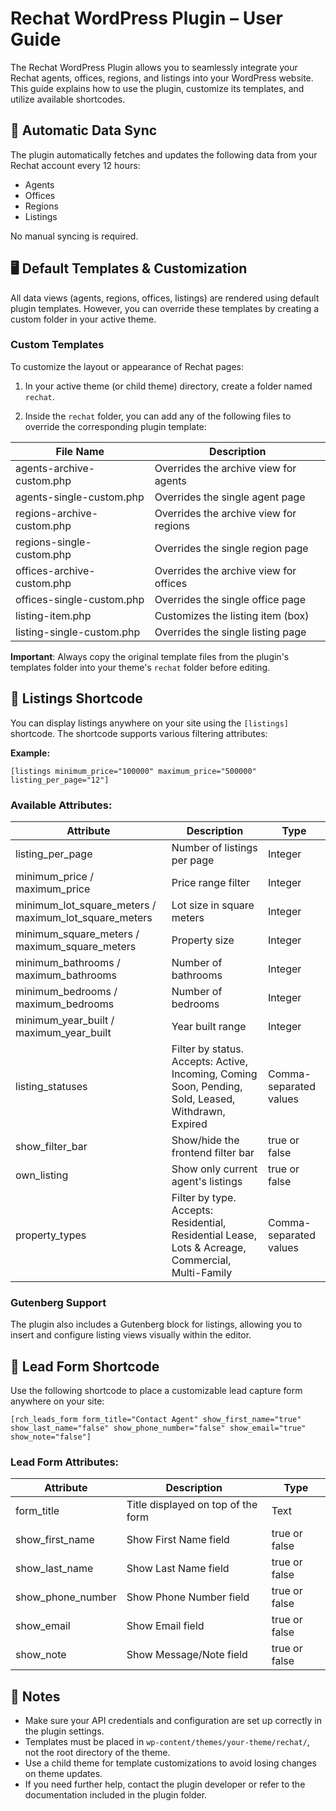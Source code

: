 # Rechat WordPress Plugin – User Guide

The Rechat WordPress Plugin allows you to seamlessly integrate your Rechat agents, offices, regions, and listings into your WordPress website. This guide explains how to use the plugin, customize its templates, and utilize available shortcodes.

## 🔄 Automatic Data Sync

The plugin automatically fetches and updates the following data from your Rechat account every 12 hours:

- Agents
- Offices
- Regions
- Listings

No manual syncing is required.

## 🖥️ Default Templates & Customization

All data views (agents, regions, offices, listings) are rendered using default plugin templates. However, you can override these templates by creating a custom folder in your active theme.

### Custom Templates

To customize the layout or appearance of Rechat pages:

1. In your active theme (or child theme) directory, create a folder named `rechat`.

2. Inside the `rechat` folder, you can add any of the following files to override the corresponding plugin template:

| File Name | Description |
|-----------|-------------|
| agents-archive-custom.php | Overrides the archive view for agents |
| agents-single-custom.php | Overrides the single agent page |
| regions-archive-custom.php | Overrides the archive view for regions |
| regions-single-custom.php | Overrides the single region page |
| offices-archive-custom.php | Overrides the archive view for offices |
| offices-single-custom.php | Overrides the single office page |
| listing-item.php | Customizes the listing item (box) |
| listing-single-custom.php | Overrides the single listing page |

**Important**: Always copy the original template files from the plugin's templates folder into your theme's `rechat` folder before editing.

## 🔧 Listings Shortcode

You can display listings anywhere on your site using the `[listings]` shortcode. The shortcode supports various filtering attributes:

**Example:**
```
[listings minimum_price="100000" maximum_price="500000" listing_per_page="12"]
```

### Available Attributes:

| Attribute | Description | Type |
|-----------|-------------|------|
| listing_per_page | Number of listings per page | Integer |
| minimum_price / maximum_price | Price range filter | Integer |
| minimum_lot_square_meters / maximum_lot_square_meters | Lot size in square meters | Integer |
| minimum_square_meters / maximum_square_meters | Property size | Integer |
| minimum_bathrooms / maximum_bathrooms | Number of bathrooms | Integer |
| minimum_bedrooms / maximum_bedrooms | Number of bedrooms | Integer |
| minimum_year_built / maximum_year_built | Year built range | Integer |
| listing_statuses | Filter by status. Accepts: Active, Incoming, Coming Soon, Pending, Sold, Leased, Withdrawn, Expired | Comma-separated values |
| show_filter_bar | Show/hide the frontend filter bar | true or false |
| own_listing | Show only current agent's listings | true or false |
| property_types | Filter by type. Accepts: Residential, Residential Lease, Lots & Acreage, Commercial, Multi-Family | Comma-separated values |

### Gutenberg Support

The plugin also includes a Gutenberg block for listings, allowing you to insert and configure listing views visually within the editor.

## 📩 Lead Form Shortcode

Use the following shortcode to place a customizable lead capture form anywhere on your site:

```
[rch_leads_form form_title="Contact Agent" show_first_name="true" show_last_name="false" show_phone_number="false" show_email="true" show_note="false"]
```

### Lead Form Attributes:

| Attribute | Description | Type |
|-----------|-------------|------|
| form_title | Title displayed on top of the form | Text |
| show_first_name | Show First Name field | true or false |
| show_last_name | Show Last Name field | true or false |
| show_phone_number | Show Phone Number field | true or false |
| show_email | Show Email field | true or false |
| show_note | Show Message/Note field | true or false |

## 📝 Notes

- Make sure your API credentials and configuration are set up correctly in the plugin settings.
- Templates must be placed in `wp-content/themes/your-theme/rechat/`, not the root directory of the theme.
- Use a child theme for template customizations to avoid losing changes on theme updates.
- If you need further help, contact the plugin developer or refer to the documentation included in the plugin folder.
